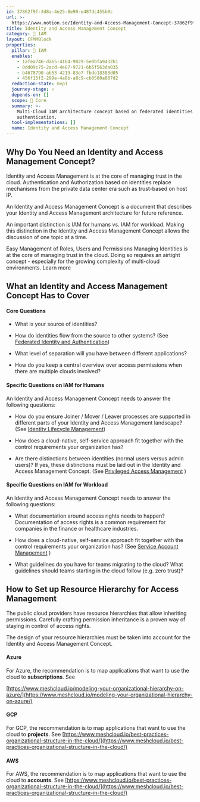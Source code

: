 ```yaml
---
id: 37862f9f-3d8a-4e25-8e90-e487dc455b0c
url: >-
  https://www.notion.so/Identity-and-Access-Management-Concept-37862f9f3d8a4e258e90e487dc455b0c
title: Identity and Access Management Concept
category: 🔐 IAM
layout: CFMMBlock
properties:
  pillar: 🔐 IAM
  enables:
    - 1afea746-da65-4164-9029-5e0bfa9432b1
    - 0dd09c75-2acd-4e87-9721-6b5f563da035
    - b4678790-ab53-4219-83e7-fbde18383d05
    - 456f15f2-299e-4a8b-a8c9-cb0580a887d2
  redaction-state: mvp1
  journey-stage: ⭐️
  depends-on: []
  scope: 🏢 Core
  summary: >-
    Multi-Cloud IAM architecture concept based on federated identities and
    authentication.
  tool-implementations: []
  name: Identity and Access Management Concept
---
```


## Why Do You Need an Identity and Access Management Concept? 

Identity and Access Management is at the core of managing trust in the cloud. Authentication and Authorization based on identities replace mechanisms from the private data center era such as trust-based on host IP.

An Identity and Access Management Concept is a document that describes your Identity and Access Management architecture for future reference. 

An important distinction is IAM for humans vs. IAM for workload. Making this distinction in the Identity and Access Management Concept allows the discussion of one topic at a time.

<!--notion-markdown-cms:raw-->
<CallToAction>
  <CtaHeader>Easy Management of Roles, Users and Permissions</CtaHeader>
  <CtaText>Managing Identities is at the core of managing trust in the cloud. Doing so requires an airtight concept - especially for the growing complexity of multi-cloud environments.</CtaText>
  <CtaButton class="btn-primary" url="https://www.meshcloud.io/2021/01/19/the-cloud-identity-and-access-management-guide-for-2021/">Learn more</CtaButton>
</CallToAction>

## What an Identity and Access Management Concept Has to Cover

#### Core Questions

- What is your source of identities? 

- How do identities flow from the source to other systems? (See [Federated Identity and Authentication](/maturity-model/iam/federated-identity-and-authentication.md))

- What level of separation will you have between different applications?

- How do you keep a central overview over access permissions when there are multiple clouds involved?

#### Specific Questions on IAM for Humans

An Identity and Access Management Concept needs to answer the following questions:

- How do you ensure Joiner / Mover / Leaver processes are supported in different parts of your Identity and Access Management landscape? (See [Identity Lifecycle Management](/maturity-model/iam/identity-lifecycle-management.md))

- How does a cloud-native, self-service approach fit together with the control requirements your organization has? 

- Are there distinctions between identities (normal users versus admin users)? If yes, these distinctions must be laid out in the Identity and Access Management Concept. (See [Privileged Access Management](/maturity-model/iam/privileged-access-management.md) )

#### Specific Questions on IAM for Workload

An Identity and Access Management Concept needs to answer the following questions:

- What documentation around access rights needs to happen? Documentation of access rights is a common requirement for companies in the finance or healthcare industries.

- How does a cloud-native, self-service approach fit together with the control requirements your organization has? (See [Service Account Management](/maturity-model/iam/service-account-management.md) )

- What guidelines do you have for teams migrating to the cloud? What guidelines should teams starting in the cloud follow (e.g. zero trust)?

## How to Set up Resource Hierarchy for Access Management

The public cloud providers have resource hierarchies that allow inheriting permissions. Carefully crafting permission inheritance is a proven way of staying in control of access rights. 

The design of your resource hierarchies must be taken into account for the Identity and Access Management Concept.

#### Azure

For Azure, the recommendation is to map applications that want to use the cloud to **subscriptions**. See 

[https://www.meshcloud.io/modeling-your-organizational-hierarchy-on-azure/](https://www.meshcloud.io/modeling-your-organizational-hierarchy-on-azure/)

#### GCP

For GCP, the recommendation is to map applications that want to use the cloud to **projects**. See [https://www.meshcloud.io/best-practices-organizational-structure-in-the-cloud/](https://www.meshcloud.io/best-practices-organizational-structure-in-the-cloud/)

#### AWS

For AWS, the recommendation is to map applications that want to use the cloud to **accounts**. See [https://www.meshcloud.io/best-practices-organizational-structure-in-the-cloud/](https://www.meshcloud.io/best-practices-organizational-structure-in-the-cloud/)

